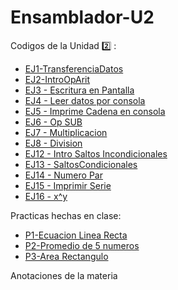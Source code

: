 # Ensamblador-U2

Codigos de la Unidad :two: :
* [EJ1-TransferenciaDatos](https://github.com/emmaprofemx/Ensamblador-U2/blob/main/PM_U2_Q2/P_1_TransferenciaDatos.asm)
* [EJ2-IntroOpArit](https://github.com/emmaprofemx/Ensamblador-U2/blob/main/PM_U2_Q2/P_2_IntroOpArit.asm)
* [EJ3 - Escritura en Pantalla](https://github.com/emmaprofemx/Ensamblador-U2/blob/main/PM_U2_Q2/P_3_EscrituraEnPantalla.asm)
* [EJ4 - Leer datos por consola](https://github.com/emmaprofemx/Ensamblador-U2/blob/main/PM_U2_Q2/P_4_LeerDatosConsola.asm)
* [EJ5 - Imprime Cadena en consola](https://github.com/emmaprofemx/Ensamblador-U2/blob/main/PM_U2_Q2/P_5_ImprimeCadenenconsola.asm)
* [EJ6 - Op SUB](https://github.com/emmaprofemx/Ensamblador-U2/blob/main/PM_U2_Q2/P_6_Op_SUB_.asm)
* [EJ7 - Multiplicacion](https://github.com/emmaprofemx/Ensamblador-U2/blob/main/PM_U2_Q2/P_7_Multiplicacion_.asm)
* [EJ8 - Division](https://github.com/emmaprofemx/Ensamblador-U2/blob/main/PM_U2_Q2/P_8_Division_.asm)
* [EJ12 - Intro Saltos Incondicionales](https://github.com/emmaprofemx/Ensamblador-U2/blob/main/PM_U2_Q2/P_12_IntroSaltosIncondicionales_.asm)
* [EJ13 - SaltosCondicionales](https://github.com/emmaprofemx/Ensamblador-U2/blob/main/PM_U2_Q2/P_13_SaltosCondicionales.asm)
* [EJ14 - Numero Par](https://github.com/emmaprofemx/Ensamblador-U2/blob/main/PM_U2_Q2/P_14_NumeroPar_.asm)
* [EJ15 - Imprimir Serie](https://github.com/emmaprofemx/Ensamblador-U2/blob/main/PM_U2_Q2/P_15_ImprimirSerie_.asm)
* [EJ16 - x^y](https://github.com/emmaprofemx/Ensamblador-U2/blob/main/PM_U2_Q2/P_16_XalaY_.asm)

Practicas hechas en clase: 
* [P1-Ecuacion Linea Recta](https://github.com/emmaprofemx/Ensamblador-U2/blob/main/PM_U2_Q2/P_9_EcuacionLineaRecta.asm)
* [P2-Promedio de 5 numeros](https://github.com/emmaprofemx/Ensamblador-U2/blob/main/PM_U2_Q2/P_10_Promedio5Numeros.asm)
* [P3-Area Rectangulo](https://github.com/emmaprofemx/Ensamblador-U2/blob/main/PM_U2_Q2/P_11_AreaRectangulo_.asm)


Anotaciones de la materia
